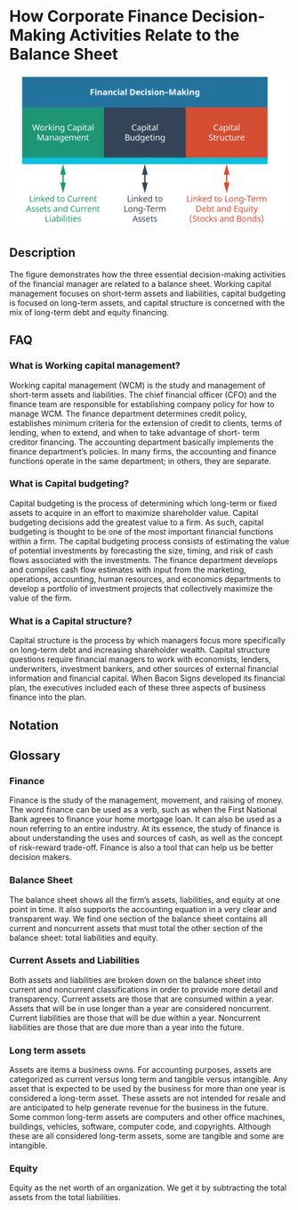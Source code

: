 # How Corporate Finance Decision-Making Activities Relate to the Balance Sheet
[Citation]: <> (Start)
[Remixer-Github]: <> (ay77run)
[Action]: <> (Copy)
[Location]: <> (9)
[PDF]: <> (23/643)
[Source]: <> (https://github.com/diGega/open-access-principles-of-finance/blob/main/src/PrinciplesofFinance-WEB.pdf)


![ How Corporate Finance Decision-Making Activities Relate to the Balance Sheet](https://github.com/diGega/open-access-principles-of-finance/blob/main/png/introduction-to-finance/pg023_fig001003.png?raw=true)

 
[Citation]: <> (End)

## Description
[Citation]: <> (Start)
[Remixer-Github]: <> (ay77run)
[Action]: <> (Copy)
[Location]: <> (9)
[PDF]: <> (23/643)
[Source]: <> (https://github.com/diGega/open-access-principles-of-finance/blob/main/src/PrinciplesofFinance-WEB.pdf)

The figure demonstrates how the three essential decision-making activities of the financial manager are related to a balance sheet. Working capital management focuses on short-term assets and liabilities, capital budgeting is focused on long-term assets, and capital structure is concerned with the mix of long-term debt and equity financing.

[Citation]: <> (End)

## FAQ

### What is Working capital management?
[Citation]: <> (Start)
[Remixer-Github]: <> (ay77run)
[Action]: <> (Copy)
[Location]: <> (9)
[PDF]: <> (22/643)
[Source]: <> (https://github.com/diGega/open-access-principles-of-finance/blob/main/src/PrinciplesofFinance-WEB.pdf)

Working capital management (WCM) is the study and management of short-term assets and liabilities. The chief financial officer (CFO) and the finance team are responsible for establishing company policy for how to manage WCM. The finance department determines credit policy, establishes minimum criteria for the extension of credit to clients, terms of lending, when to extend, and when to take advantage of short- term creditor financing. The accounting department basically implements the finance department’s policies. In many firms, the accounting and finance functions operate in the same department; in others, they are separate.

[Citation]: <> (End)

### What is Capital budgeting?
[Citation]: <> (Start)
[Remixer-Github]: <> (ay77run)
[Action]: <> (Copy)
[Location]: <> (9)
[PDF]: <> (22/643)
[Source]: <> (https://github.com/diGega/open-access-principles-of-finance/blob/main/src/PrinciplesofFinance-WEB.pdf)

Capital budgeting is the process of determining which long-term or fixed assets to acquire in an effort to maximize shareholder value. Capital budgeting decisions add the greatest value to a firm. As such, capital budgeting is thought to be one of the most important financial functions within a firm. The capital budgeting process consists of estimating the value of potential investments by forecasting the size, timing, and risk of cash flows associated with the investments. The finance department develops and compiles cash flow estimates with input from the marketing, operations, accounting, human resources, and economics departments to develop a portfolio of investment projects that collectively maximize the value of the firm.

[Citation]: <> (End)

### What is a Capital structure?
[Citation]: <> (Start)
[Remixer-Github]: <> (ay77run)
[Action]: <> (Copy)
[Location]: <> (9)
[PDF]: <> (22/643)
[Source]: <> (https://github.com/diGega/open-access-principles-of-finance/blob/main/src/PrinciplesofFinance-WEB.pdf)

Capital structure is the process by which managers focus more specifically on long-term debt and increasing shareholder wealth. Capital structure questions require financial managers to work with economists, lenders, underwriters, investment bankers, and other sources of external financial information and financial capital. When Bacon Signs developed its financial plan, the executives included each of these three aspects of business finance into the plan.

[Citation]: <> (End)

## Notation



## Glossary

### Finance


[Citation]: <> (Start)
[Remixer-Github]: <> (ay77run)
[Action]: <> (Copy)
[Location]: <> (8)
[PDF]: <> (22/643)
[Source]: <> (https://github.com/diGega/open-access-principles-of-finance/blob/main/src/PrinciplesofFinance-WEB.pdf)

Finance is the study of the management, movement, and raising of money. The word finance can be used as a verb, such as when the First National Bank agrees to finance your home mortgage loan. It can also be used as a noun referring to an entire industry. At its essence, the study of finance is about understanding the uses and sources of cash, as well as the concept of risk-reward trade-off. Finance is also a tool that can help us be better decision makers.

[Citation]: <> (End)

### Balance Sheet


[Citation]: <> (Start)
[Remixer-Github]: <> (ay77run)
[Action]: <> (Copy)
[Location]: <> (536)
[PDF]: <> (550/643)
[Source]: <> (https://github.com/diGega/open-access-principles-of-finance/blob/main/src/PrinciplesofFinance-WEB.pdf)

The balance sheet shows all the firm’s assets, liabilities, and equity at one point in time. It also supports the accounting equation in a very clear and transparent way. We find one section of the balance sheet contains all current and noncurrent assets that must total the other section of the balance sheet: total liabilities and equity. 

[Citation]: <> (End)

### Current Assets and Liabilities 


[Citation]: <> (Start)
[Remixer-Github]: <> (ay77run)
[Action]: <> (Copy)
[Location]: <> (107)
[PDF]: <> (121/643)
[Source]: <> (https://github.com/diGega/open-access-principles-of-finance/blob/main/src/PrinciplesofFinance-WEB.pdf)

Both assets and liabilities are broken down on the balance sheet into current and noncurrent classifications in order to provide more detail and transparency. Current assets are those that are consumed within a year. Assets that will be in use longer than a year are considered noncurrent. Current liabilities are those that will be due within a year. Noncurrent liabilities are those that are due more than a year into the future.

[Citation]: <> (End)


### Long term assets


[Citation]: <> (Start)
[Remixer-Github]: <> (ay77run)
[Action]: <> (Copy)
[Location]: <> (111)
[PDF]: <> (125/643)
[Source]: <> (https://github.com/diGega/open-access-principles-of-finance/blob/main/src/PrinciplesofFinance-WEB.pdf)

Assets are items a business owns. For accounting purposes, assets are categorized as current versus long term and tangible versus intangible. Any asset that is expected to be used by the business for more than one year is considered a long-term asset. These assets are not intended for resale and are anticipated to help generate revenue for the business in the future. Some common long-term assets are computers and other office machines, buildings, vehicles, software, computer code, and copyrights. Although these are all considered long-term assets, some are tangible and some are intangible.

[Citation]: <> (End)

### Equity


[Citation]: <> (Start)
[Remixer-Github]: <> (ay77run)
[Action]: <> (Derivation)
[Location]: <> (105)
[PDF]: <> (119/643)
[Source]: <> (https://github.com/diGega/open-access-principles-of-finance/blob/main/src/PrinciplesofFinance-WEB.pdf)

Equity as the net worth of an organization. We get it by subtracting the total assets from the total liabilities. 

[Citation]: <> (End)